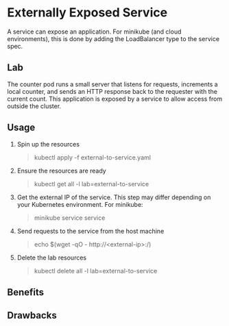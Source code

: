# Externally Exposed Service
A service can expose an application. For minikube (and cloud environments), this is done by adding the LoadBalancer type to the service spec.

## Lab
The counter pod runs a small server that listens for requests, increments a local counter, and sends an HTTP response back to the requester with the current count. This application is exposed by a service to allow access from outside the cluster.

## Usage
1. Spin up the resources
    > kubectl apply -f external-to-service.yaml
1. Ensure the resources are ready
    > kubectl get all -l lab=external-to-service
1. Get the external IP of the service. This step may differ depending on your Kubernetes environment. For minikube:
    > minikube service service
1. Send requests to the service from the host machine
    > echo $(wget -qO - http://\<external-ip>:<external-port>/)
1. Delete the lab resources
    > kubectl delete all -l lab=external-to-service
## Benefits

## Drawbacks